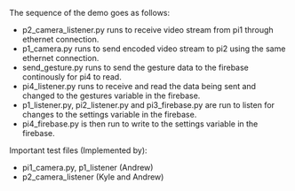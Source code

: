 The sequence of the demo goes as follows:
- p2_camera_listener.py runs to receive video stream from pi1 through ethernet connection.
- p1_camera.py runs to send encoded video stream to pi2 using the same ethernet connection.
- send_gesture.py runs to send the gesture data to the firebase continously for pi4 to read.
- pi4_listener.py runs to receive and read the data being sent and changed to the gestures variable in the firebase.
- p1_listener.py, pi2_listener.py and pi3_firebase.py are run to listen for changes to the settings variable in the firebase.
- pi4_firebase.py is then run to write to the settings variable in the firebase.

Important test files (Implemented by):
- pi1_camera.py, p1_listener (Andrew)
- p2_camera_listener (Kyle and Andrew)
